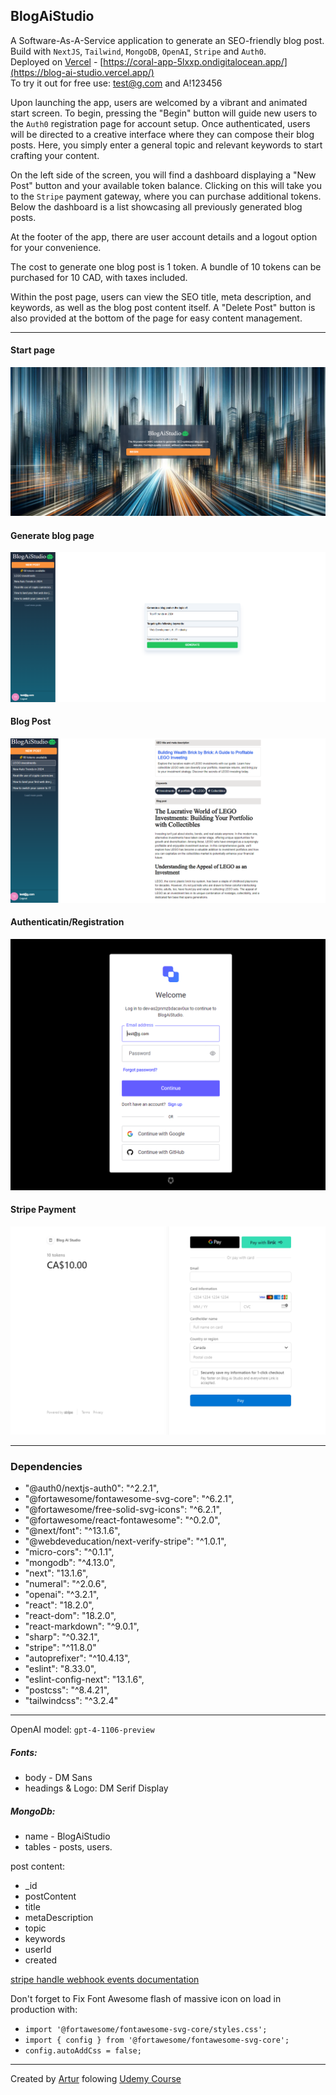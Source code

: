 ## BlogAiStudio
A Software-As-A-Service application to generate an SEO-friendly blog post. <br>
Build with `NextJS`, `Tailwind`, `MongoDB`, `OpenAI`, `Stripe` and `Auth0`.<br>
Deployed on [Vercel](https://vercel.com/) - [https://coral-app-5lxxp.ondigitalocean.app/](https://blog-ai-studio.vercel.app/) <br>
To try it out for free use: test@g.com and A!123456

Upon launching the app, users are welcomed by a vibrant and animated start screen. To begin, pressing the "Begin" button will guide new users to the `Auth0` registration page for account setup. Once authenticated, users will be directed to a creative interface where they can compose their blog posts. Here, you simply enter a general topic and relevant keywords to start crafting your content.

On the left side of the screen, you will find a dashboard displaying a "New Post" button and your available token balance. Clicking on this will take you to the `Stripe` payment gateway, where you can purchase additional tokens. Below the dashboard is a list showcasing all previously generated blog posts.

At the footer of the app, there are user account details and a logout option for your convenience.

The cost to generate one blog post is 1 token. A bundle of 10 tokens can be purchased for 10 CAD, with taxes included.

Within the post page, users can view the SEO title, meta description, and keywords, as well as the blog post content itself. A "Delete Post" button is also provided at the bottom of the page for easy content management.
___
#### Start page
![Start page](./public/main.png)

#### Generate blog page
![generate page](./public/generate.png)

#### Blog Post
![Blog Post](./public/blogpost.png)

#### Authenticatin/Registration
![Authenticatin/Registration](./public/auth0.png)

#### Stripe Payment
![Stripe Payment](./public/stripe.png)
___

### Dependencies
   - "@auth0/nextjs-auth0": "^2.2.1",
   - "@fortawesome/fontawesome-svg-core": "^6.2.1",
   - "@fortawesome/free-solid-svg-icons": "^6.2.1",
   - "@fortawesome/react-fontawesome": "^0.2.0",
   - "@next/font": "^13.1.6",
   - "@webdeveducation/next-verify-stripe": "^1.0.1",
   - "micro-cors": "^0.1.1",
   - "mongodb": "^4.13.0",
   - "next": "13.1.6",
   - "numeral": "^2.0.6",
   - "openai": "^3.2.1",
   - "react": "18.2.0",
   - "react-dom": "18.2.0",
   - "react-markdown": "^9.0.1",
   - "sharp": "^0.32.1",
   - "stripe": "^11.8.0"
   - "autoprefixer": "^10.4.13",
   - "eslint": "8.33.0",
   - "eslint-config-next": "13.1.6",
   - "postcss": "^8.4.21",
   - "tailwindcss": "^3.2.4"
   ---
OpenAI model: `gpt-4-1106-preview`

##### Fonts:
- body - DM Sans
- headings & Logo: DM Serif Display



##### MongoDb:
- name - BlogAiStudio
- tables - posts, users.

post content:
- _id
- postContent
- title
- metaDescription
- topic
- keywords
- userId
- created


[stripe handle webhook events documentation](https://dashboard.stripe.com/test/webhooks/create?endpoint_location=local) <br>

Don't forget to Fix Font Awesome flash of massive icon on load in production with:
- ```import '@fortawesome/fontawesome-svg-core/styles.css'; ``` 
- ```import { config } from '@fortawesome/fontawesome-svg-core';``` 
- ```config.autoAddCss = false;```
---
Created by [Artur](https://github.com/mr-Arturio) folowing [Udemy Course](https://www.udemy.com/course/next-js-ai/?couponCode=ST12MT030524)
